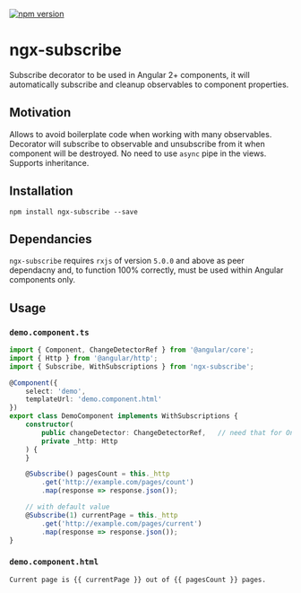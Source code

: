 [![npm version](https://badge.fury.io/js/ngx-subscribe.svg)](https://badge.fury.io/js/ngx-subscribe)

ngx-subscribe
=============

Subscribe decorator to be used in Angular 2+ components, it will automatically subscribe and cleanup observables to component properties.


Motivation
----------

Allows to avoid boilerplate code when working with many observables. Decorator will subscribe to observable and unsubscribe from it when component will be destroyed. No need to use `async` pipe in the views. Supports inheritance.


Installation
------------

    npm install ngx-subscribe --save


Dependancies
------------

`ngx-subscribe` requires `rxjs` of version `5.0.0` and above as peer dependacny and, to function 100% correctly, must be used within Angular
components only.


Usage
-----

### `demo.component.ts`

```typescript
import { Component, ChangeDetectorRef } from '@angular/core';
import { Http } from '@angular/http';
import { Subscribe, WithSubscriptions } from 'ngx-subscribe';

@Component({
    select: 'demo',
    templateUrl: 'demo.component.html'
})
export class DemoComponent implements WithSubscriptions {
    constructor(
        public changeDetector: ChangeDetectorRef,   // need that for OnPush change detection strategy to work correctly
        private _http: Http
    ) {
    }

    @Subscribe() pagesCount = this._http
        .get('http://example.com/pages/count')
        .map(response => response.json());

    // with default value
    @Subscribe(1) currentPage = this._http
        .get('http://example.com/pages/current')
        .map(response => response.json());
}
```

### `demo.component.html`

```html
Current page is {{ currentPage }} out of {{ pagesCount }} pages.

```

